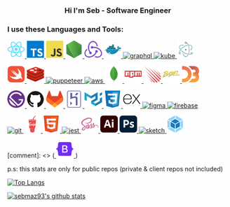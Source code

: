 
<h3 align="center">Hi I'm Seb - Software Engineer</h3>

<h3 align="left">I use these Languages and Tools:</h3>
<p>
<a href="https://reactjs.org/" target="_blank"> <img src="https://raw.githubusercontent.com/devicons/devicon/master/icons/react/react-original.svg" alt="react" title="react" width="40" height="40"/> </a> 
<a href="https://www.typescriptlang.org/" target="_blank"> <img src="https://raw.githubusercontent.com/devicons/devicon/master/icons/typescript/typescript-original.svg" alt="typescript" title="typescript" width="40" height="40"/> </a>
<a href="https://developer.mozilla.org/en-US/docs/Web/JavaScript" target="_blank"> <img src="https://raw.githubusercontent.com/devicons/devicon/master/icons/javascript/javascript-original.svg" alt="javascript" title="javascript" width="40" height="40"/> </a> 
<a href="https://nodejs.org" target="_blank"> <img src="https://raw.githubusercontent.com/devicons/devicon/master/icons/nodejs/nodejs-original.svg" alt="nodejs" title="nodejs" width="40" height="40"/> </a> 
<a href="https://redux.js.org/" target="_blank"> <img src="https://raw.githubusercontent.com/devicons/devicon/master/icons/redux/redux-original.svg" alt="redux" title="redux" width="40" height="40"/> </a> 
<a href="" target="_blank"> <img src="https://raw.githubusercontent.com/devicons/devicon/master/icons/docker/docker-original.svg" alt="docker" title="docker" width="40" height="40"/> </a> 
<a href="" target="_blank"> <img src="https://www.vectorlogo.zone/logos/graphql/graphql-icon.svg" alt="graphql" title="graphql" width="40" height="40"/> </a> 
<a href="" target="_blank"> <img src="https://www.vectorlogo.zone/logos/kubernetes/kubernetes-icon.svg" alt="kube" title="kube" width="40" height="40"/> </a> 
<a href="" target="_blank"> <img src="https://raw.githubusercontent.com/devicons/devicon/master/icons/electron/electron-original.svg" alt="electron" title="electron" width="40" height="40"/> </a> 
</p>
<p>
<a href="" target="_blank"> <img src="https://raw.githubusercontent.com/devicons/devicon/master/icons/swift/swift-original.svg" alt="swift" title="swift" width="40" height="40"/> </a> 
<a href="" target="_blank"> <img src="https://raw.githubusercontent.com/devicons/devicon/master/icons/redis/redis-original.svg" alt="redis" title="redis" width="40" height="40"/> </a> 
<a href="" target="_blank"> <img src="https://www.vectorlogo.zone/logos/pptrdev/pptrdev-official.svg" alt="puppeteer" title="puppeteer" width="40" height="40"/> </a> 
<a href="" target="_blank"> <img src="https://www.vectorlogo.zone/logos/amazon_aws/amazon_aws-icon.svg" alt="aws" title="aws" width="40" height="40"/> </a> 
<a href="" target="_blank"> <img src="https://raw.githubusercontent.com/devicons/devicon/master/icons/mongodb/mongodb-original.svg" alt="mongodb" title="mongodb" width="40" height="40"/> </a> 
<a href="" target="_blank"> <img src="https://raw.githubusercontent.com/devicons/devicon/master/icons/npm/npm-original-wordmark.svg" alt="npm" title="npm" width="40" height="40"/> </a> 
<a href="" target="_blank"> <img src="https://raw.githubusercontent.com/devicons/devicon/master/icons/meteor/meteor-original.svg" alt="meteor" title="meteor" width="40" height="40"/> </a> 
<a href="" target="_blank"> <img src="https://raw.githubusercontent.com/devicons/devicon/master/icons/babel/babel-original.svg" alt="babel" title="babel" width="40" height="40"/> </a> 
<a href="" target="_blank"> <img src="https://raw.githubusercontent.com/devicons/devicon/master/icons/d3js/d3js-original.svg" alt="d3js" title="d3js" width="40" height="40"/> </a> 
</p>
<p>
<a href="" target="_blank"> <img src="https://raw.githubusercontent.com/devicons/devicon/master/icons/gatsby/gatsby-original.svg" alt="gatsby" title="gatsby" width="40" height="40"/> </a> 
<a href="" target="_blank"> <img src="https://raw.githubusercontent.com/devicons/devicon/master/icons/github/github-original.svg" alt="github" title="github" width="40" height="40"/> </a> 
<a href="" target="_blank"> <img src="https://raw.githubusercontent.com/devicons/devicon/master/icons/gitlab/gitlab-original.svg" alt="gitlab" title="gitlab" width="40" height="40"/> </a> 
<a href="" target="_blank"> <img src="https://raw.githubusercontent.com/devicons/devicon/master/icons/heroku/heroku-original.svg" alt="heroku" title="heroku" width="40" height="40"/> </a> 
<a href="" target="_blank"> <img src="https://raw.githubusercontent.com/devicons/devicon/master/icons/materialui/materialui-original.svg" alt="materialui" title="materialui" width="40" height="40"/> </a> 
<a href="https://www.w3schools.com/css/" target="_blank"> <img src="https://raw.githubusercontent.com/devicons/devicon/master/icons/css3/css3-original.svg" alt="css3" title="css3" width="40" height="40"/> </a> 
<a href="https://expressjs.com" target="_blank"> <img src="https://raw.githubusercontent.com/devicons/devicon/master/icons/express/express-original.svg" alt="express" title="express" width="40" height="40"/> </a> 
<a href="https://www.figma.com/" target="_blank"> <img src="https://www.vectorlogo.zone/logos/figma/figma-icon.svg" alt="figma" title="figma" width="40" height="40"/> </a> 
<a href="https://firebase.google.com/" target="_blank"> <img src="https://www.vectorlogo.zone/logos/firebase/firebase-icon.svg" alt="firebase" title="firebase" width="40" height="40"/> </a> 
</p>
<p>
<a href="https://git-scm.com/" target="_blank"> <img src="https://www.vectorlogo.zone/logos/git-scm/git-scm-icon.svg" alt="git" title="git" width="40" height="40"/> </a> 
<a href="https://gulpjs.com" target="_blank"> <img src="https://raw.githubusercontent.com/devicons/devicon/master/icons/gulp/gulp-plain.svg" alt="gulp" title="gulp" width="40" height="40"/> </a> 
<a href="https://www.w3.org/html/" target="_blank"> <img src="https://raw.githubusercontent.com/devicons/devicon/master/icons/html5/html5-original.svg" alt="html5" title="html5" width="40" height="40"/> </a> 
<a href="https://jestjs.io" target="_blank"> <img src="https://www.vectorlogo.zone/logos/jestjsio/jestjsio-icon.svg" alt="jest" title="jest" width="40" height="40"/> </a>
<a href="https://sass-lang.com" target="_blank"> <img src="https://raw.githubusercontent.com/devicons/devicon/master/icons/sass/sass-original.svg" alt="sass" title="sass" width="40" height="40"/> </a> 
<a href="https://sass-lang.com" target="_blank"> <img src="https://raw.githubusercontent.com/devicons/devicon/master/icons/illustrator/illustrator-plain.svg" alt="illustrator" title="illustrator" width="40" height="40"/> </a> 
<a href="https://sass-lang.com" target="_blank"> <img src="https://raw.githubusercontent.com/devicons/devicon/master/icons/photoshop/photoshop-plain.svg" alt="photoshop" title="photoshop" width="40" height="40"/> </a> 
<a href="https://www.sketch.com/" target="_blank"> <img src="https://www.vectorlogo.zone/logos/sketchapp/sketchapp-icon.svg" alt="sketch" title="sketch" width="40" height="40"/> </a> 
<a href="https://webpack.js.org" target="_blank"> <img src="https://raw.githubusercontent.com/devicons/devicon/master/icons/webpack/webpack-original.svg" alt="webpack" title="webpack" width="40" height="40"/> </a>
</p>
[comment]: <> (<a href="https://getbootstrap.com" target="_blank"> <img src="https://raw.githubusercontent.com/devicons/devicon/master/icons/bootstrap/bootstrap-plain.svg" alt="bootstrap" title="bootstrap" width="40" height="40"/> </a>)

[comment]: <> (<p> <img src="https://komarev.com/ghpvc/?username=sebmaz93&label=Profile%20views&color=blueviolet&style=plastic" alt="sebmaz93" title=sebmaz93 /> </p>)

<p>p.s: this stats are only for public repos (private & client repos not included)</p>

[![Top Langs](https://github-readme-stats.vercel.app/api/top-langs/?username=sebmaz93&langs_count=8&layout=compact&theme=radical&count_private=true&hide=vue,scss&bg_color=30,e96443,904e95&title_color=fff&text_color=fff)](https://github.com/sebmaz93/github-readme-stats)

[![sebmaz93's github stats](https://github-readme-stats.vercel.app/api?username=sebmaz93&count_private=tru&show_icons=true&include_all_commits=true&theme=radical&bg_color=30,e96443,904e95&title_color=fff&text_color=fff)](https://github.com/sebmaz93/github-readme-stats)

[comment]: <> ([![trophy]&#40;https://github-profile-trophy.vercel.app/?username=sebmaz93&theme=monokai&row=2&column=3&margin-w=15&margin-h=15&#41;]&#40;https://github.com/sebmaz93/github-profile-trophy&#41;)